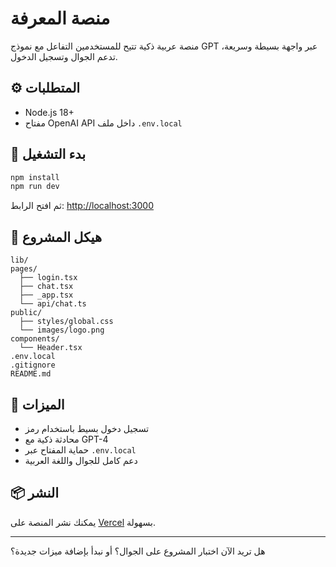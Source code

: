 # منصة المعرفة

منصة عربية ذكية تتيح للمستخدمين التفاعل مع نموذج GPT عبر واجهة بسيطة وسريعة، تدعم الجوال وتسجيل الدخول.

## ⚙️ المتطلبات

- Node.js 18+
- مفتاح OpenAI API داخل ملف `.env.local`

## 🚀 بدء التشغيل

```bash
npm install
npm run dev
```

ثم افتح الرابط: [http://localhost:3000](http://localhost:3000)

## 📁 هيكل المشروع

```
lib/
pages/
  ├── login.tsx
  ├── chat.tsx
  ├── _app.tsx
  └── api/chat.ts
public/
  ├── styles/global.css
  └── images/logo.png
components/
  └── Header.tsx
.env.local
.gitignore
README.md
```

## 🧠 الميزات

- تسجيل دخول بسيط باستخدام رمز
- محادثة ذكية مع GPT-4
- حماية المفتاح عبر `.env.local`
- دعم كامل للجوال واللغة العربية

## 📦 النشر

يمكنك نشر المنصة على [Vercel](https://vercel.com) بسهولة.

---

هل تريد الآن اختبار المشروع على الجوال؟ أو نبدأ بإضافة ميزات جديدة؟
